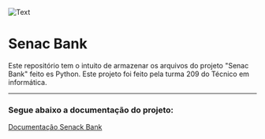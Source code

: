 ![Text](https://cdn.discordapp.com/attachments/1053787928301674569/1127046264945655929/senac-icon.png)
<!--<img align="top" heigth="100em" width="100em" src="https://cdn.discordapp.com/attachments/1053787928301674569/1127046264945655929/senac-icon.png">-->

# Senac Bank
Este repositório tem o intuito de armazenar os arquivos do projeto "Senac Bank" feito es Python. Este projeto foi feito pela turma 209 do Técnico em informática.

---

### Segue abaixo a documentação do projeto:

[Documentação Senack Bank](https://drive.google.com/file/d/13PYcmBRDzbBFhKf8sW1h_dboVBwi9SQ2/view)
